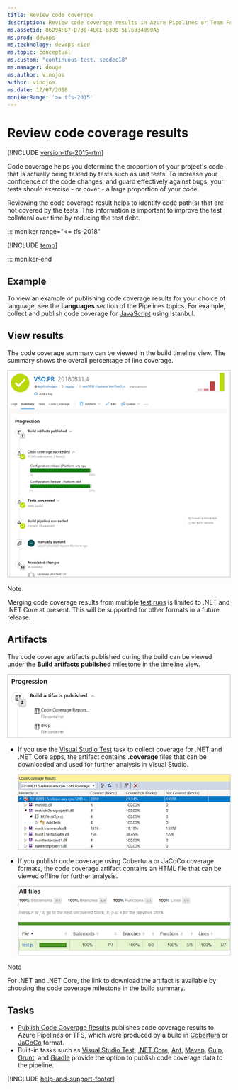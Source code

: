 ```yaml
---
title: Review code coverage
description: Review code coverage results in Azure Pipelines or Team Foundation Server (TFS)
ms.assetid: 86D94FB7-D730-4ECE-8300-5E76934090A5
ms.prod: devops
ms.technology: devops-cicd
ms.topic: conceptual
ms.custom: "continuous-test, seodec18"
ms.manager: douge
ms.author: vinojos
author: vinojos
ms.date: 12/07/2018
monikerRange: '>= tfs-2015'
---
```


# Review code coverage results

[!INCLUDE [version-tfs-2015-rtm](../_shared/version-tfs-2015-rtm.md)]

<a name="prerequisites"></a>  

Code coverage helps you determine the proportion of your project's code that is
actually being tested by tests such as unit tests. To increase your confidence
of the code changes, and guard effectively against bugs, your tests should
exercise - or cover - a large proportion of your code. 

Reviewing the code coverage result helps to identify code path(s) that are not
covered by the tests. This information is important to improve the test collateral
over time by reducing the test debt.

::: moniker range="<= tfs-2018"

[!INCLUDE [temp](../_shared/concept-rename-note.md)]

::: moniker-end

## Example

To view an example of publishing code coverage results for your choice of language,
see the **Languages** section of the Pipelines topics. For example, collect and publish
code coverage for [JavaScript](../languages/javascript.md) using Istanbul.

## View results 

The code coverage summary can be viewed in the build timeline view.
The summary shows the overall percentage of line coverage. 

![View code coverage results](_img/review-code-coverage-results/view-code-coverage-summary.png)

> [!NOTE]
> Merging code coverage results from multiple [test runs](test-glossary.md) is
> limited to .NET and .NET Core at present. This will be supported for other formats in a future release.

## Artifacts

The code coverage artifacts published during the build can be viewed under the
**Build artifacts published** milestone in the timeline view.

![View code coverage artifact](_img/review-code-coverage-results/view-code-coverage-artifact.png)

* If you use the [Visual Studio Test](../tasks/test/vstest.md) task to collect coverage for .NET and .NET Core apps, the artifact contains
  **.coverage** files that can be downloaded and used for further analysis in Visual Studio.

  ![View .coverage reports](_img/review-code-coverage-results/view-dot-coverage-report.png)

* If you publish code coverage using Cobertura or JaCoCo coverage formats, the code coverage artifact contains
  an HTML file that can be viewed offline for further analysis.

  ![View html reports](_img/review-code-coverage-results/view-html-report.png)

> [!NOTE]
> For .NET and .NET Core, the link to download the artifact is available by choosing the code coverage milestone in the build summary.

## Tasks

* [Publish Code Coverage Results](../tasks/test/publish-code-coverage-results.md) publishes code coverage results to Azure Pipelines or TFS,
  which were produced by a build in [Cobertura](http://cobertura.github.io/cobertura/) or [JaCoCo](http://www.eclemma.org/jacoco/) format. 
* Built-in tasks such as [Visual Studio Test](../tasks/test/vstest.md),
  [.NET Core](../tasks/build/dotnet-core.md), [Ant](../tasks/build/ant.md), [Maven](../tasks/build/maven.md),
  [Gulp](../tasks/build/gulp.md), [Grunt](../tasks/build/grunt.md), and [Gradle](../tasks/build/gradle.md)
  provide the option to publish code coverage data to the pipeline.

[!INCLUDE [help-and-support-footer](_shared/help-and-support-footer.md)] 
